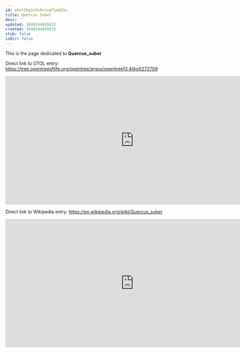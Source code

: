 ```yaml
---
id: ehvl2bg1n3s9cocpfjm261v
title: Quercus Suber
desc: ''
updated: 1648144045615
created: 1648144045615
stub: false
isDir: false
---
```

This is the page dedicated to **Quercus_suber**


Direct link to OTOL entry: https://tree.opentreeoflife.org/opentree/argus/opentree13.4@ott272709



<html>
    <body>
    <iframe src="https://tree.opentreeoflife.org/opentree/argus/opentree13.4@ott272709"
    width="800" height="400" frameborder="0" allowfullscreen> </iframe>
    </body>
</html>
    


Direct link to Wikipedia entry: https://en.wikipedia.org/wiki/Quercus_suber



<html>
    <body>
    <iframe src="https://en.wikipedia.org/wiki/Quercus_suber"
    width="800" height="400" frameborder="0" allowfullscreen> </iframe>
    </body>
</html>
    
